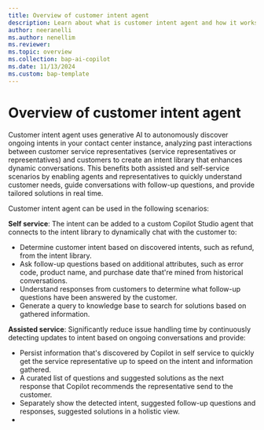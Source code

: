 ```yaml
---
title: Overview of customer intent agent
description: Learn about what is customer intent agent and how it works in Dynamics 365 Contact Center and Dynamics 365 Customer Service.
author: neeranelli
ms.author: nenellim
ms.reviewer: 
ms.topic: overview
ms.collection: bap-ai-copilot
ms.date: 11/13/2024
ms.custom: bap-template
---
```


# Overview of customer intent agent

Customer intent agent uses generative AI to autonomously discover ongoing intents in your contact center instance, analyzing past interactions between customer service representatives (service representatives or representatives) and customers to create an intent library that enhances dynamic conversations. This benefits both assisted and self-service scenarios by enabling agents and representatives to quickly understand customer needs, guide conversations with follow-up questions, and provide tailored solutions in real time. 

Customer intent agent can be used in the following scenarios:

**Self service**: The intent can be added to a custom Copilot Studio agent that connects to the intent library to dynamically chat with the customer to:

- Determine customer intent based on discovered intents, such as refund, from the intent library.
- Ask follow-up questions based on additional attributes, such as error code, product name, and purchase date that're mined from historical conversations.
- Understand responses from customers to determine what follow-up questions have been answered by the customer.
- Generate a query to knowledge base to search for solutions based on gathered information.

**Assisted service**: Significantly reduce issue handling time by continuously detecting updates to intent based on ongoing conversations and provide: 
- Persist information that's discovered by Copilot in self service to quickly get the service representative up to speed on the intent and information gathered.
- A curated list of questions and suggested solutions as the next response that Copilot recommends the representative send to the customer.
- Separately show the detected intent, suggested follow-up questions and responses, suggested solutions in a holistic view. 
- 